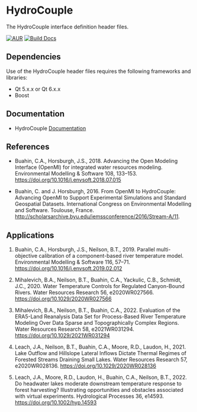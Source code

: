 # HydroCouple

The HydroCouple interface definition header files.

[![AUR](https://img.shields.io/badge/license-GPLv3-blue.svg)](https://github.com/HydroCouple/HydroCouple/blob/master/License.md) [![Build Docs](https://github.com/HydroCouple/HydroCouple/actions/workflows/build_docs.yml/badge.svg)](https://github.com/HydroCouple/HydroCouple/actions/workflows/build_docs.yml)
## Dependencies

Use of the HydroCouple header files requires the following frameworks and libraries:

* Qt 5.x.x or Qt 6.x.x
* Boost

## Documentation

* HydroCouple [Documentation](https://www.hydrocouple.org/hydrocoupledocs/html/index.html)

## References

* Buahin, C.A., Horsburgh, J.S., 2018. Advancing the Open Modeling Interface (OpenMI) for integrated water resources modeling. Environmental Modelling & Software 108, 133–153. https://doi.org/10.1016/j.envsoft.2018.07.015

* Buahin, C. and J. Horsburgh, 2016. From OpenMI to HydroCouple: Advancing OpenMI to Support Experimental Simulations and Standard Geospatial Datasets. International Congress on Environmental Modelling and Software. Toulouse, France. http://scholarsarchive.byu.edu/iemssconference/2016/Stream-A/11.

## Applications

1) Buahin, C.A., Horsburgh, J.S., Neilson, B.T., 2019. Parallel multi-objective calibration of a component-based river temperature model. Environmental Modelling & Software 116, 57–71. https://doi.org/10.1016/j.envsoft.2019.02.012

2) Mihalevich, B.A., Neilson, B.T., Buahin, C.A., Yackulic, C.B., Schmidt, J.C., 2020. Water Temperature Controls for Regulated Canyon-Bound Rivers. Water Resources Research 56, e2020WR027566. https://doi.org/10.1029/2020WR027566

3) Mihalevich, B.A., Neilson, B.T., Buahin, C.A., 2022. Evaluation of the ERA5-Land Reanalysis Data Set for Process-Based River Temperature Modeling Over Data Sparse and Topographically Complex Regions. Water Resources Research 58, e2021WR031294. https://doi.org/10.1029/2021WR031294

4) Leach, J.A., Neilson, B.T., Buahin, C.A., Moore, R.D., Laudon, H., 2021. Lake Outflow and Hillslope Lateral Inflows Dictate Thermal Regimes of Forested Streams Draining Small Lakes. Water Resources Research 57, e2020WR028136. https://doi.org/10.1029/2020WR028136

5) Leach, J.A., Moore, R.D., Laudon, H., Buahin, C.A., Neilson, B.T., 2022. Do headwater lakes moderate downstream temperature response to forest harvesting? Illustrating opportunities and obstacles associated with virtual experiments. Hydrological Processes 36, e14593. https://doi.org/10.1002/hyp.14593

